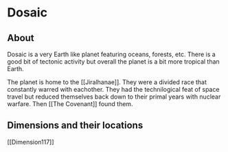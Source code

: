 # Dosaic
## About
Dosaic is a very Earth like planet featuring oceans, forests, etc. There is a good bit of tectonic activity but overall the planet is a bit more tropical than Earth. 

The planet is home to the [[Jiralhanae]]. They were a divided race that constantly warred with eachother. They had the technilogical feat of space travel but reduced themselves back down to their primal years with nuclear warfare. Then [[The Covenant]] found them.

## Dimensions and their locations
[[Dimension117]]
